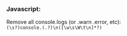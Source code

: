 ### Javascript:     
Remove all console.logs (or .warn .error, etc):     
`(\s?)console.(.?)\n([\w\s\W\t\n]*?)`     
     
